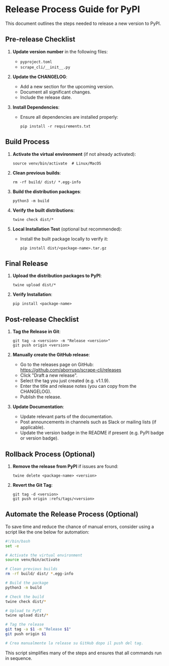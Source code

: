 # Release Process Guide for PyPI

This document outlines the steps needed to release a new version to PyPI.

## Pre-release Checklist

1. **Update version number** in the following files:

   - `pyproject.toml`
   - `scrape_cli/__init__.py`

2. **Update the CHANGELOG**:

   - Add a new section for the upcoming version.
   - Document all significant changes.
   - Include the release date.

3. **Install Dependencies**:

   - Ensure all dependencies are installed properly:
     ```
     pip install -r requirements.txt
     ```

## Build Process

1. **Activate the virtual environment** (if not already activated):

   ```
   source venv/bin/activate  # Linux/MacOS
   ```

2. **Clean previous builds**:

   ```
   rm -rf build/ dist/ *.egg-info
   ```

3. **Build the distribution packages**:

   ```
   python3 -m build
   ```

4. **Verify the built distributions**:

   ```
   twine check dist/*
   ```

5. **Local Installation Test** (optional but recommended):

   - Install the built package locally to verify it:
     ```
     pip install dist/<package-name>.tar.gz
     ```

## Final Release

1. **Upload the distribution packages to PyPI**:

   ```
   twine upload dist/*
   ```

2. **Verify Installation**:

   ```
   pip install <package-name>
   ```

## Post-release Checklist

1. **Tag the Release in Git**:

   ```
   git tag -a <version> -m "Release <version>"
   git push origin <version>
   ```

2. **Manually create the GitHub release**:

   - Go to the releases page on GitHub: https://github.com/aborruso/scrape-cli/releases
   - Click "Draft a new release".
   - Select the tag you just created (e.g. v1.1.9).
   - Enter the title and release notes (you can copy from the CHANGELOG).
   - Publish the release.

3. **Update Documentation**:

   - Update relevant parts of the documentation.
   - Post announcements in channels such as Slack or mailing lists (if applicable).
   - Update the version badge in the README if present (e.g. PyPI badge or version badge).

## Rollback Process (Optional)

1. **Remove the release from PyPI** if issues are found:

   ```
   twine delete <package-name> <version>
   ```

2. **Revert the Git Tag**:

   ```
   git tag -d <version>
   git push origin :refs/tags/<version>
   ```

## Automate the Release Process (Optional)

To save time and reduce the chance of manual errors, consider using a script like the one below for automation:

```bash
#!/bin/bash
set -e

# Activate the virtual environment
source venv/bin/activate

# Clean previous builds
rm -rf build/ dist/ *.egg-info

# Build the package
python3 -m build

# Check the build
twine check dist/*

# Upload to PyPI
twine upload dist/*

# Tag the release
git tag -a $1 -m "Release $1"
git push origin $1

# Crea manualmente la release su GitHub dopo il push del tag.
```

This script simplifies many of the steps and ensures that all commands run in sequence.
